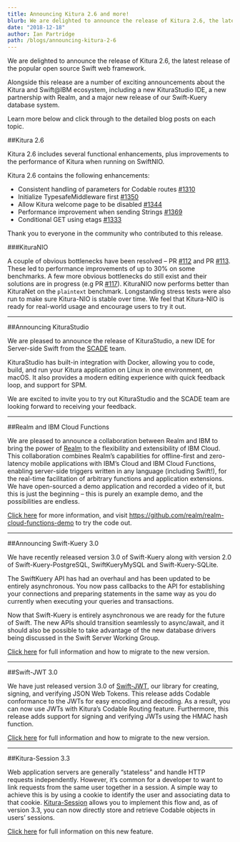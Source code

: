 ```yaml
---
title: Announcing Kitura 2.6 and more!
blurb: We are delighted to announce the release of Kitura 2.6, the latest release of the popular open source Swift web framework.
date: "2018-12-18"
author: Ian Partridge
path: /blogs/announcing-kitura-2-6
---
```


We are delighted to announce the release of Kitura 2.6, the latest release of the popular open source Swift web framework.

Alongside this release are a number of exciting announcements about the Kitura and Swift@IBM ecosystem, including a new KituraStudio IDE, a new partnership with Realm, and a major new release of our Swift-Kuery database system.

Learn more below and click through to the detailed blog posts on each topic.

##Kitura 2.6

Kitura 2.6 includes several functional enhancements, plus improvements to the performance of Kitura when running on SwiftNIO.

Kitura 2.6 contains the following enhancements:

- Consistent handling of parameters for Codable routes [#1310](https://github.com/Kitura/Kitura/pull/1310)
- Initialize TypesafeMiddleware first [#1350](https://github.com/Kitura/Kitura/pull/1350)
- Allow Kitura welcome page to be disabled [#1344](https://github.com/Kitura/Kitura/pull/1344)
- Performance improvement when sending Strings [#1369](https://github.com/Kitura/Kitura/pull/1369)
- Conditional GET using etags [#1333](https://github.com/Kitura/Kitura/pull/1333)

Thank you to everyone in the community who contributed to this release.

###KituraNIO

A couple of obvious bottlenecks have been resolved – PR [#112](https://github.com/Kitura/Kitura-NIO/pull/112) and PR [#113](https://github.com/Kitura/Kitura-NIO/pull/113). These led to performance improvements of up to 30% on some benchmarks. A few more obvious bottlenecks do still exist and their solutions are in progress (e.g PR [#117](https://github.com/Kitura/Kitura-NIO/pull/117)). KituraNIO now performs better than KituraNet on the `plaintext` benchmark. Longstanding stress tests were also run to make sure Kitura-NIO is stable over time. We feel that Kitura-NIO is ready for real-world usage and encourage users to try it out.

---

##Announcing KituraStudio

We are pleased to announce the release of KituraStudio, a new IDE for Server-side Swift from the [SCADE](https://www.scade.io) team.

KituraStudio has built-in integration with Docker, allowing you to code, build, and run your Kitura application on Linux in one environment, on macOS. It also provides a modern editing experience with quick feedback loop, and support for SPM.

We are excited to invite you to try out KituraStudio and the SCADE team are looking forward to receiving your feedback.

---

##Realm and IBM Cloud Functions

We are pleased to announce a collaboration between Realm and IBM to bring the power of [Realm](https://realm.io) to the flexibility and extensibility of IBM Cloud. This collaboration combines Realm’s capabilities for offline-first and zero-latency mobile applications with IBM’s Cloud and IBM Cloud Functions, enabling server-side triggers written in any language (including Swift!), for the real-time facilitation of arbitrary functions and application extensions. We have open-sourced a demo application and recorded a video of it, but this is just the beginning – this is purely an example demo, and the possibilities are endless.

[Click here](https://realm.io/blog/realm-and-ibm-cloud-functions/) for more information, and visit https://github.com/realm/realm-cloud-functions-demo to try the code out.

---

##Announcing Swift-Kuery 3.0

We have recently released version 3.0 of Swift-Kuery along with version 2.0 of Swift-Kuery-PostgreSQL, SwiftKueryMySQL and Swift-Kuery-SQLite.

The SwiftKuery API has had an overhaul and has been updated to be entirely asynchronous. You now pass callbacks to the API for establishing your connections and preparing statements in the same way as you do currently when executing your queries and transactions.

Now that Swift-Kuery is entirely asynchronous we are ready for the future of Swift. The new APIs should transition seamlessly to async/await, and it should also be possible to take advantage of the new database drivers being discussed in the Swift Server Working Group.

[Click here](/blogs/announcing-swiftkuery-3-0) for full information and how to migrate to the new version.

---

##Swift-JWT 3.0

We have just released version 3.0 of [Swift-JWT](https://github.com/Kitura-Next/Swift-JWT), our library for creating, signing, and verifying JSON Web Tokens. This release adds Codable conformance to the JWTs for easy encoding and decoding. As a result, you can now use JWTs with Kitura’s Codable Routing feature. Furthermore, this release adds support for signing and verifying JWTs using the HMAC hash function.

[Click here](/blogs/swift-jwt-3-0-codable-json-web-tokens) for full information and how to migrate to the new version.

---

##Kitura-Session 3.3

Web application servers are generally “stateless” and handle HTTP requests independently. However, it’s common for a developer to want to link requests from the same user together in a session. A simple way to achieve this is by using a cookie to identify the user and associating data to that cookie. [Kitura-Session](https://github.com/Kitura-Next/Kitura-Session) allows you to implement this flow and, as of version 3.3, you can now directly store and retrieve Codable objects in users’ sessions.

[Click here](/blogs/codable-kitura-session) for full information on this new feature.
